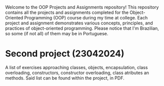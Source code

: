 Welcome to the OOP Projects and Assignments repository! This repository contains all the projects and assignments completed for the Object-Oriented Programming (OOP) course during my time at college. Each project and assignment demonstrates various concepts, principles, and practices of object-oriented programming.
Please notice that I'm Brazilian, so some (if not all) of them may be in Portuguese.  

# Second project (23042024)
A list of exercises approaching classes, objects, encapsulation, class overloading, constructors, constructor overloading, class atributes an methods. Said list can be found within the project, in PDF.
